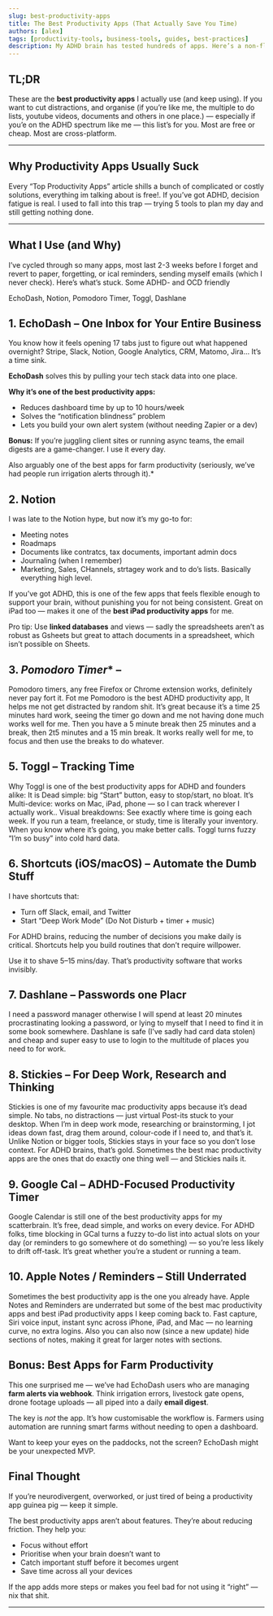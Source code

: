 ```yaml
---
slug: best-productivity-apps
title: The Best Productivity Apps (That Actually Save You Time)
authors: [alex]
tags: [productivity-tools, business-tools, guides, best-practices]
description: My ADHD brain has tested hundreds of apps. Here’s a non-fluffy, actually-useful list of the best productivity apps for founders, students, teams and even farmers.
---
```


## TL;DR

These are the **best productivity apps** I actually use (and keep using). 
If you want to cut distractions, and organise (if you’re like me, the multiple to do lists, youtube videos, documents and others in one place.)  — especially if you’e on the ADHD spectrum like me — this list’s for you. Most are free or cheap. Most are cross-platform. 

---

## Why Productivity Apps Usually Suck

Every “Top Productivity Apps” article shills a bunch of complicated or costly solutions, 
everything im talking about is free!. If you’ve got ADHD, decision fatigue is real. I used to fall into this trap — trying 5 tools to plan my day and still getting nothing done.

---

## What I Use (and Why)

I’ve cycled through so many apps, most last 2-3 weeks before I forget and revert to paper, forgetting, or ical reminders, sending myself emails (which I never check). Here’s what’s stuck. Some ADHD- and OCD friendly 

EchoDash, Notion, Pomodoro Timer, Toggl, Dashlane


## 1. **EchoDash** – One Inbox for Your Entire Business

You know how it feels opening 17 tabs just to figure out what happened overnight? Stripe, Slack, Notion, Google Analytics, CRM, Matomo, Jira… It’s a time sink.

**EchoDash** solves this by pulling your tech stack data into one place.

**Why it’s one of the best productivity apps:**

- Reduces dashboard time by up to 10 hours/week
- Solves the “notification blindness” problem
- Lets you build your own alert system (without needing Zapier or a dev)

**Bonus:** If you’re juggling client sites or running async teams, the email digests are a game-changer. I use it every day.

Also  arguably one of the best apps for farm productivity (seriously, we’ve had people run irrigation alerts through it).*


## 2. **Notion** 

I was late to the Notion hype, but now it’s my go-to for:

- Meeting notes
- Roadmaps
- Documents like contratcs, tax documents, important admin docs
- Journaling (when I remember)
- Marketing, Sales, CHannels, strtagey work and to do’s lists. Basically everything high level.

If you’ve got ADHD, this is one of the few apps that feels flexible enough to support your brain, without punishing you for not being consistent. Great on iPad too — makes it one of the **best iPad productivity apps** for me.

Pro tip: Use **linked databases** and views — sadly the spreadsheets aren’t as robust as Gsheets but great to attach documents in a spreadsheet, which isn’t possible on Sheets.


## 3. *Pomodoro Timer** –

Pomodoro timers, any free Firefox or Chrome extension works,  definitely never pay fort it. Fot me Pomodoro is the best ADHD productivity app, It helps me not get distracted by random shit. It’s great because it’s a time 25 minutes hard work, seeing the timer go down and me not having done much works well for me. Then you have a 5 minute break then 25 minutes and a break, then 2t5 minutes and a 15 min break. It works really well for me, to focus and then use the breaks to do whatever. 


## 5. **Toggl** –  Tracking Time

Why Toggl is one of the best productivity apps for ADHD and founders alike:
It is Dead simple: big “Start” button, easy to stop/start, no bloat. It’s Multi-device: works on Mac, iPad, phone — so I can track wherever I actually work.. Visual breakdowns: See exactly where time is going each week. If you run a team, freelance, or study, time is literally your inventory. When you know where it’s going, you make better calls. Toggl turns fuzzy “I’m so busy” into cold hard data.



## 6. **Shortcuts (iOS/macOS)** – Automate the Dumb Stuff

I have shortcuts that:

- Turn off Slack, email, and Twitter
- Start “Deep Work Mode” (Do Not Disturb + timer + music)

For ADHD brains, reducing the number of decisions you make daily is critical. Shortcuts help you build routines that don’t require willpower.

Use it to shave 5–15 mins/day. That’s productivity software that works invisibly.


## 7. **Dashlane** – Passwords one Placr

I need a password manager otherwise I will spend  at least 20 minutes procrastinating looking a password, or lying to myself that I need to find it in some book somewhere. Dashlane is safe  (I’ve sadly had card data stolen) and cheap and super easy to use to login to the multitude of places you need to for work.


## 8. **Stickies** – For Deep Work, Research and Thinking

Stickies is one of my favourite mac productivity apps because it’s dead simple. No tabs, no distractions — just virtual Post-its stuck to your desktop. When I’m in deep work mode, researching or brainstorming, I jot ideas down fast, drag them around, colour-code if I need to, and that’s it. Unlike Notion or bigger tools, Stickies stays in your face so you don’t lose context. For ADHD brains, that’s gold. Sometimes the best mac productivity apps are the ones that do exactly one thing well — and Stickies nails it.


## 9. **Google Cal** – ADHD-Focused Productivity Timer

Google Calendar is still one of the best productivity apps for my scatterbrain. It’s free, dead simple, and works on every device. For ADHD folks, time blocking in GCal turns a fuzzy to-do list into actual slots on your day (or reminders to go somewhere ot do something) — so you’re less likely to drift off-task. It’s great whether you’re a student or running a team. 


## 10. **Apple Notes / Reminders** – Still Underrated


Sometimes the best productivity app is the one you already have. Apple Notes and Reminders are underrated but some of the best mac productivity apps and best iPad productivity apps I keep coming back to. Fast capture, Siri voice input, instant sync across iPhone, iPad, and Mac — no learning curve, no extra logins. Also you can also now (since a new update) hide sections of notes, making it great for larger notes with sections.



## Bonus: Best Apps for Farm Productivity

This one surprised me — we’ve had EchoDash users who are managing **farm alerts via webhook**. Think irrigation errors, livestock gate opens, drone footage uploads — all piped into a daily **email digest**.

The key is *not* the app. It’s how customisable the workflow is. Farmers using automation are running smart farms without needing to open a dashboard.

Want to keep your eyes on the paddocks, not the screen? EchoDash might be your unexpected MVP.


## Final Thought

If you’re neurodivergent, overworked, or just tired of being a productivity app guinea pig — keep it simple.

The best productivity apps aren’t about features. They’re about reducing friction. They help you:

- Focus without effort
- Prioritise when your brain doesn’t want to
- Catch important stuff before it becomes urgent
- Save time across all your devices

If the app adds more steps or makes you feel bad for not using it “right” — nix that shit.

---
